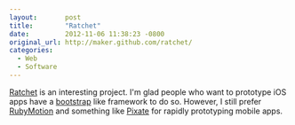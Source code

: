 ```yaml
---
layout:       post
title:        "Ratchet"
date:         2012-11-06 11:38:23 -0800
original_url: http://maker.github.com/ratchet/
categories:
  - Web
  - Software
---
```


 [Ratchet](http://maker.github.com/ratchet/)  is an interesting project. I'm glad people who want to prototype iOS apps have a  [bootstrap](http://twitter.github.com/bootstrap/)  like framework to do so. However, I still prefer  [RubyMotion](http://www.rubymotion.com)  and something like  [Pixate](http://www.pixate.com)  for rapidly prototyping mobile apps.
